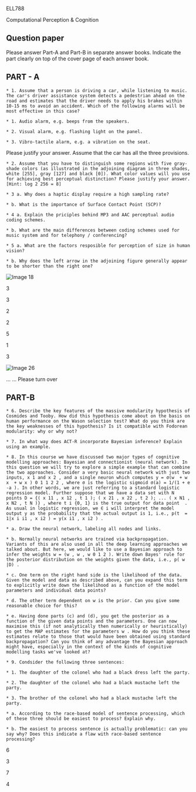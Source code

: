ELL788

Computational Perception & Cognition

## Question paper

Please answer Part-A and Part-B in separate answer books. Indicate the part clearly on top of the cover page of each answer book.

## PART - A

    * 1. Assume that a person is driving a car, while listening to music. The car's driver assistance system detects a pedestrian ahead on the road and estimates that the driver needs to apply his brakes within 10-15 ms to avoid an accident. Which of the following alarms will be most effective in this case?

    * 1. Audio alarm, e.g. beeps from the speakers.

    * 2. Visual alarm, e.g. flashing light on the panel.

    * 3. Vibro-tactile alarm, e.g. a vibration on the seat.

Please justify your answer. Assume that the car has all the three provisions.

    * 2. Assume that you have to distinguish some regions with five gray-shade colors (as illustrated in the adjoining diagram in three shades, white [255], gray [127] and black [0]). What color values will you use for achieving best perceptual distinction? Please justify your answer. [Hint: log 2 256 = 8]

    * 3 a. Why does a haptic display require a high sampling rate?

    * b. What is the importance of Surface Contact Point (SCP)?

    * 4 a. Explain the priciples behind MP3 and AAC perceptual audio coding schemes.

    * b. What are the main differences between coding schemes used for music system and for telephony / conferencing?

    * 5 a. What are the factors resposible for perception of size in human vision?

    * b. Why does the left arrow in the adjoining figure generally appear to be shorter than the right one?

![Image 18](images/ell788_maj-img-1.png)

3

3

2

2

5

1

3

![Image 26](images/ell788_maj-img-2.png)

... ... Please turn over

## PART-B

    * 6. Describe the key features of the massive modularity hypothesis of Cosmides and Tooby. How did this hypothesis come about on the basis on human performance on the Wason selection test? What do you think are the key weaknesses of this hypothesis? Is it compatible with Fodorean modularity: why or why not?

    * 7. In what way does ACT-R incorporate Bayesian inference? Explain using an example.

    * 8. In this course we have discussed two major types of cognitive modelling approaches: Bayesian and connectionist (neural network). In this question we will try to explore a simple example that can combine the two approaches. Consider a very basic neural network with just two inputs, x 1 and x 2 , and a single neuron which computes y = σ(w  + w x  + w x ) 0 1 1 2 2 , where σ is the logistic sigmoid σ(a) = 1/(1 + e -a ). In other words, we are just referring to a standard logistic regression model. Further suppose that we have a data set with N points D = {( x 11 , x 12 , t 1 ); ( x 21 , x 22 , t 2 ); ... ( x N1 , x N2 , t N )} , where t i {0, 1} is the true output for data point  . As usual in logistic regression, we ∈ i will interpret the model output y as the probability that the actual output is 1, i.e., p(t  = 1|x i i1 , x i2 ) = y(x i1 , x i2 ) .

    * a. Draw the neural network, labeling all nodes and links.

    * b. Normally neural networks are trained via backpropagation. Variants of this are also used in all the deep learning approaches we talked about. But here, we would like to use a Bayesian approach to infer the weights w = (w , w , w 0 1 2 ). Write down Bayes' rule for the posterior distribution on the weights given the data, i.e., p( w |D) .

    * c. One term on the right hand side is the likelihood of the data. Given the model and data as described above, can you expand this term to explicitly write down the likelihood as a function of the model parameters and individual data points?

    * d. The other term dependent on w is the prior. Can you give some reasonable choice for this?

    * e. Having done parts (c) and (d), you get the posterior as a function of the given data points and the parameters. One can now maximise this (if not analytically then numerically or heuristically) to get the MAP estimates for the parameters w . How do you think these estimates relate to those that would have been obtained using standard backpropagation? Can you think of any advantage the Bayesian approach might have, especially in the context of the kinds of cognitive modelling tasks we've looked at?

    * 9. Condsider the following three sentences:

    * 1. The daughter of the colonel who had a black dress left the party.

    * 2. The daughter of the colonel who had a black mustache left the party.

    * 3. The brother of the colonel who had a black mustache left the party.

    * a. According to the race-based model of sentence processing, which of these three should be easiest to process? Explain why.

    * b. The easiest to process sentence is actually problematic: can you say why? Does this indicate a flaw with race-based sentence processing?

6

3

7

4